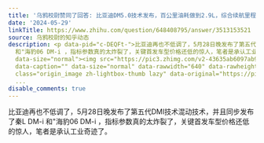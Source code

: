 ```yaml
---
title: '乌鸦校尉赞同了回答: 比亚迪DM5.0技术发布，百公里油耗做到2.9L，综合续航里程突破2100KM，会对车市带来哪些影响？'
date: '2024-05-29'
linkTitle: https://www.zhihu.com/question/648408795/answer/3513153521
source: 乌鸦校尉的知乎动态
description: <p data-pid="c-DEQFt-">比亚迪再也不低调了，5月28日晚发布了第五代DMI技术混动技术，并且同步发布了秦L DM-i
  和"海豹06 DM-i ，指标参数真的太炸裂了，关键首发车型价格还低的惊人，笔者是承认工业奇迹了。</p><p class="ztext-empty-paragraph"><br></p><figure
  data-size="normal"><img src="https://pic3.zhimg.com/v2-43635ab6097ab9b7d29271974e34d32a.jpg"
  data-caption="" data-size="normal" data-rawwidth="640" data-rawheight="427" data-original-token="v2-7734d33ba37470ad7084adfbf80164fb"
  class="origin_image zh-lightbox-thumb lazy" data-original="https://pic3.zhimg.com/v2-43635ab6097ab9b7d29271974e34d
  ...
disable_comments: true
---
```

<p data-pid="c-DEQFt-">比亚迪再也不低调了，5月28日晚发布了第五代DMI技术混动技术，并且同步发布了秦L DM-i 和"海豹06 DM-i ，指标参数真的太炸裂了，关键首发车型价格还低的惊人，笔者是承认工业奇迹了。</p><p class="ztext-empty-paragraph"><br></p><figure data-size="normal"><img src="https://pic3.zhimg.com/v2-43635ab6097ab9b7d29271974e34d32a.jpg" data-caption="" data-size="normal" data-rawwidth="640" data-rawheight="427" data-original-token="v2-7734d33ba37470ad7084adfbf80164fb" class="origin_image zh-lightbox-thumb lazy" data-original="https://pic3.zhimg.com/v2-43635ab6097ab9b7d29271974e34d ...